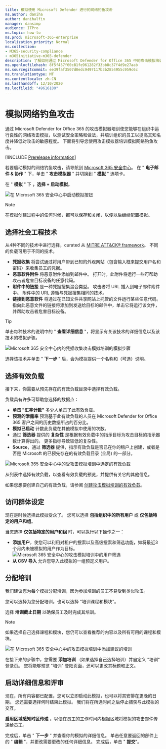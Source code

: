 ```yaml
---
title: 模拟使用 Microsoft Defender 进行的网络钓鱼攻击
ms.author: daniha
author: danihalfin
manager: dansimp
audience: ITPro
ms.topic: how-to
ms.prod: microsoft-365-enterprise
localization_priority: Normal
ms.collection:
- M365-security-compliance
- m365initiative-m365-defender
description: 了解如何通过 Microsoft Defender for Office 365 中的攻击模拟培训来模拟网络钓鱼攻击并向用户提供网络仿冒防御的培训。
ms.openlocfilehash: 8f5f457f60c81fe961282f33bb8c37f4d9e27aab
ms.sourcegitcommit: ee39faf3507d0edc9497117b3b2854955c959c6c
ms.translationtype: MT
ms.contentlocale: zh-CN
ms.lasthandoff: 12/10/2020
ms.locfileid: "49616100"
---
```

# <a name="simulate-a-phishing-attack"></a>模拟网络钓鱼攻击

通过 Microsoft Defender for Office 365 的攻击模拟器培训使您能够在组织中运行良性的网络攻击模拟，以测试安全策略和做法，并培训组织的员工以提高其知名度并降低对攻击的敏感程度。 下面将引导您使用攻击模拟器培训模拟网络钓鱼攻击。

[!INCLUDE [Prerelease information](../includes/prerelease.md)]

若要启动模拟的网络钓鱼攻击，请导航到 [Microsoft 365 安全中心](https://security.microsoft.com/)。 在 " **电子邮件 & 协作** " 下，单击 " **攻击模拟器** " 并切换到 " [**模拟**](https://security.microsoft.com/attacksimulator?viewid=simulations) " 选项卡。

在 " **模拟** " 下 **，选择 + 启动模拟**。

![在 Microsoft 365 安全中心中启动模拟按钮](../../media/attack-sim-preview-launch.png)

> [!NOTE]
> 在模拟创建过程中的任何时候，都可以保存和关闭，以便以后继续配置模拟。

## <a name="selecting-a-social-engineering-technique"></a>选择社会工程技术

从4种不同的技术中进行选择，curated 从 [MITRE ATT&CK® framework](https://attack.mitre.org/techniques/enterprise/)。 不同的负载可用于不同的技术。

- **凭据收集** 将尝试通过将用户带到已知的外观网站（包含输入框来提交用户名和密码）来收集员工的凭据。
- **恶意软件附件** 将恶意附件添加到邮件中。 打开时，此附件将运行一些可帮助攻击者危害目标设备的任意代码。
- **附件中的链接** 是一种凭据搜集混合类型。 攻击者将 URL 插入到电子邮件附件中。 附件中的 URL 遵循与凭据搜集相同的技术。
- **链接到恶意软件** 将通过在已知文件共享网站上托管的文件运行某些任意代码。 指向此恶意文件的链接将添加到发送给目标的邮件中，单击它将运行该文件，并帮助攻击者危害目标设备。

> [!TIP]
> 单击每种技术的说明中的 " **查看详细信息** "，将显示有关该技术的详细信息以及该技术的模拟步骤。
>
> ![Microsoft 365 安全中心内的凭据收集攻击模拟培训的模拟步骤](../../media/attack-sim-preview-sim-steps.png)

选择该技术并单击 " **下一步** " 后，会为模拟提供一个名称和（可选）说明。

## <a name="selecting-a-payload"></a>选择有效负载

接下来，你需要从预先存在的有效负载目录中选择有效负载。

负载具有许多可帮助您选择的数据点：

- **单击 "汇率计数"** 多少人单击了此有效负载。
- **预测的泄露率** 预测基于此有效负载的人员在 Microsoft Defender for Office 365 客户之间的历史数据所占的百分比。
- **模拟已启动** 计数此负载在其他模拟中使用的次数。
- 通过 **筛选器** 提供的 **复杂性** 是根据有效负载中的指示目标为攻击目标的指示器数计算得出的。 更多指标导致较低的复杂性。
- **Source**，通过 **筛选器** 提供，指示有效负载是否已在你的租户上创建，或者是否是 Microsoft 的已预先存在的有效负载目录 (全局) 的一部分。

![Microsoft 365 安全中心中的受攻击模拟培训中选定的有效负载](../../media/attack-sim-preview-select-payload.png)

从列表中选择有效负载，以查看有效负载的预览，并提供有关它的其他信息。

如果您想要创建自己的有效负载，请参阅 [创建攻击模拟培训的有效负载](attack-simulation-training-payloads.md)。

## <a name="audience-targeting"></a>访问群体设定

现在是时候选择此模拟受众了。 您可以选择 **包括组织中的所有用户** 或 **仅包括特定的用户和组**。

当您选择 **仅包括特定的用户和组** 时，可以执行以下操作之一：

- **添加用户**，使您可以利用对租户的搜索以及高级搜索和筛选功能，如将最近3个月内未被模拟的用户作为目标。
  ![Microsoft 365 安全中心的攻击模拟培训中的用户筛选](../../media/attack-sim-preview-user-targeting.png)
- **从 CSV 导入** 允许您导入此模拟的一组预定义用户。

## <a name="assigning-training"></a>分配培训

我们建议您为每个模拟分配培训，因为参加培训的员工不易受到类似攻击。

您可以选择为您分配培训，也可以选择 "培训课程和模块"。

选择 **培训截止日期** 以确保员工及时完成其培训。

> [!NOTE]
> 如果选择自己选择课程和模块，您仍可以查看推荐的内容以及所有可用的课程和模块。
>
> ![在 Microsoft 365 安全中心中的攻击模拟培训中添加建议的培训](../../media/attack-sim-preview-add-training.png)

在接下来的步骤中，您需要 **添加培训** （如果选择自己选择培训）并自定义 "培训" 登录页。 您将能够预览 "培训" 登陆页面，还可以更改其标题和正文。

## <a name="launch-details-and-review"></a>启动详细信息和评审

现在，所有内容都已配置，您可以立即启动此模拟，也可以将其安排在更晚的日期。 您还需要选择何时结束此模拟。 我们将在所选时间之后停止捕获与此模拟的交互。

**启用区域感知时区传递** ，以便在员工的工作时间内根据区域将模拟的攻击邮件传递给员工。

完成后，单击 " **下一步** " 并查看你的模拟的详细信息。 单击任意要返回的部件上的 " **编辑** "，并更改需要更改的任何详细信息。 完成后，单击 " **提交**"。
